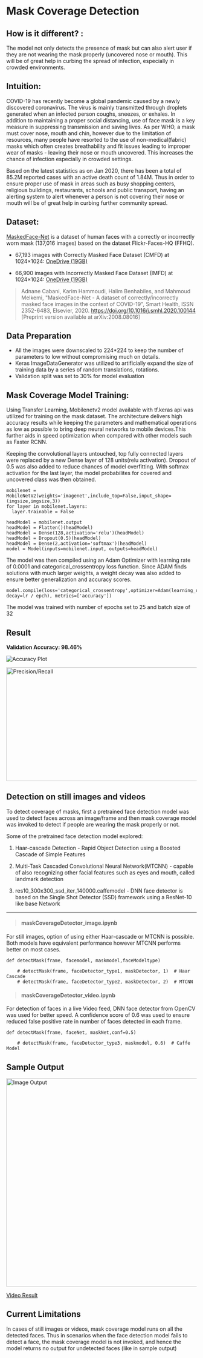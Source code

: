 # Mask Coverage Detection


## How is it different? :

The model not only detects the presence of mask but can also alert user if they are not wearing the mask properly (uncovered nose or mouth). This will be of great help in curbing the spread of infection, especially in crowded environments. 



## Intuition: 

COVID-19 has recently become a global pandemic caused by a newly discovered coronavirus. The virus is mainly transmitted through droplets generated when an infected person coughs, sneezes, or exhales. In addition to maintaining a proper social distancing, use of face mask is a key measure in suppressing transmission and saving lives. As per WHO, a mask must cover nose, mouth and chin, however due to the limitation of resources, many people have resorted to the use of non-medical(fabric) masks which often creates breathability and fit issues leading to improper wear of masks - leaving their nose or mouth uncovered.  This increases the chance of infection especially in crowded settings.

Based on the latest statistics as on Jan 2020, there has been a total of 85.2M reported cases with an active death count of 1.84M. Thus in order to ensure proper use of mask in areas such as busy shopping centers, religious buildings, restaurants, schools and public transport, having an alerting system to alert whenever a person is not covering their nose or mouth will be of great help in curbing further community spread. 



## Dataset: 
  
[MaskedFace-Net](https://github.com/cabani/MaskedFace-Net) is a dataset of human faces with a correctly or incorrectly worn mask (137,016 images) based on the dataset Flickr-Faces-HQ (FFHQ).

- 67,193 images with Correctly Masked Face Dataset (CMFD) at 1024×1024: [OneDrive (19GB)](https://esigelec-my.sharepoint.com/:f:/g/personal/cabani_esigelec_fr/Ev3GdnQSyzxPjyzU5ElHqagBlkRCaKnnCI85iX-d1L4OHA?e=G7uaYV)

- 66,900 images with Incorrectly Masked Face Dataset (IMFD) at 1024×1024: [OneDrive (19GB)](https://esigelec-my.sharepoint.com/:f:/g/personal/cabani_esigelec_fr/EirjS8ew7-5LnO8I56Uk63wBKebwSlukFBFBaO8N25wn3g?e=Ho1jHG)

> Adnane Cabani, Karim Hammoudi, Halim Benhabiles, and Mahmoud Melkemi, "MaskedFace-Net - A dataset of correctly/incorrectly masked face images in the context of COVID-19", Smart Health, ISSN 2352-6483, Elsevier, 2020. https://doi.org/10.1016/j.smhl.2020.100144 [Preprint version available at arXiv:2008.08016]



## Data Preparation 

- All the images were downscaled to 224*224 to keep the number of parameters to low without compromising much on details.  
- Keras ImageDataGenerator was utilized to artificially expand the size of training data by a series of random translations, rotations. 
- Validation split was set to 30% for model evaluation



## Mask Coverage Model Training: 

Using Transfer Learning, Mobilenetv2 model available with tf.keras api was utilized for training on the mask dataset. The architecture delivers high accuracy results while keeping the parameters and mathematical operations as low as possible to bring deep neural networks to mobile devices.This further aids in speed optimization when compared with other models such as Faster RCNN. 

Keeping the convolutional layers untouched, top fully connected layers were replaced by a new Dense layer of 128 units(relu activation). Dropout of 0.5 was also added to reduce chances of model overfitting. With softmax activation for the last layer, the model probabilites for covered and uncovered class was then obtained.

    mobilenet = MobileNetV2(weights='imagenet',include_top=False,input_shape=(imgsize,imgsize,3)) 
    for layer in mobilenet.layers:
      layer.trainable = False
    
    headModel = mobilenet.output
    headModel = Flatten()(headModel)
    headModel = Dense(128,activation='relu')(headModel)
    headModel = Dropout(0.5)(headModel)
    headModel = Dense(2,activation='softmax')(headModel)
    model = Model(inputs=mobilenet.input, outputs=headModel)

The model was then compiled using an Adam Optimizer with learning rate of 0.0001 and categorical_crossentropy loss function. Since ADAM finds solutions with much larger weights, a weight decay was also added to ensure better generalization and accuracy scores. 

    model.compile(loss='categorical_crossentropy',optimizer=Adam(learning_rate=lr, decay=lr / epch), metrics=['accuracy'])

The model was trained with number of epochs set to 25 and batch size of 32



## Result


**Validation Accuracy: 98.46%**

![Accuracy Plot](/plots/acc_plot_v2.png)

<img src="/plots/stats.png" alt="Precision/Recall" width="600" height="300" />



## Detection on still images and videos


To detect coverage of masks, first a pretrained face detection model was used to detect faces across an image/frame and then mask coverage model was invoked to detect if people are wearing the mask properly or not. 

Some of the pretrained face detection model explored: 

  1. Haar-cascade Detection
    - Rapid Object Detection using a Boosted Cascade of Simple Features
    
  2. Multi-Task Cascaded Convolutional Neural Network(MTCNN)
    - capable of also recognizing other facial features such as eyes and mouth, called landmark detection
    
  3. res10_300x300_ssd_iter_140000.caffemodel
    - DNN face detector is based on the Single Shot Detector (SSD) framework using a ResNet-10 like base Network
    
 
 ***
 
 
 > #### maskCoverageDetector_image.ipynb
 
 For still images, option of using either Haar-cascade or MTCNN is possible. Both models have equivalent performance however MTCNN performs better on most cases.
  
    def detectMask(frame, facemodel, maskmodel,faceModeltype)
    
        # detectMask(frame, faceDetector_type1, maskDetector, 1)  # Haar Cascade
        # detectMask(frame, faceDetector_type2, maskDetector, 2)  # MTCNN
  
  
  
           
 > #### maskCoverageDetector_video.ipynb
 
  For detection of faces in a live Video feed, DNN face detector from OpenCV was used for better speed. A confidence score of 0.6 was used to ensure reduced false positive rate in number of faces detected in each frame.
  
    def detectMask(frame, faceNet, maskNet,conf=0.5)
    
        # detectMask(frame, faceDetector_type3, maskmodel, 0.6)  # Caffe Model
  
  
  
  
## Sample Output



<img src="/results/1.png" alt="Image Output" width="800" height="550" />

[Video Result](/results/rec.mov)




## Current Limitations



In cases of still images or videos, mask coverage model runs on all the detected faces. Thus in scenarios when the face detection model fails to detect a face, the mask coverage model is not invoked, and hence the model returns no output for undetected faces (like in sample output) 
